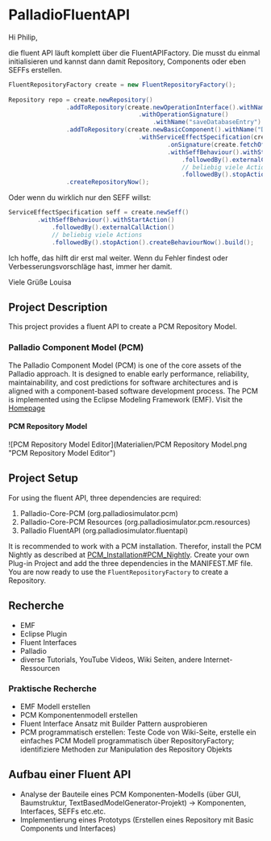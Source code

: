 # PalladioFluentAPI

Hi Philip,

die fluent API läuft komplett über die FluentAPIFactory. Die musst du einmal initialisieren und kannst dann damit Repository, Components oder eben SEFFs erstellen.
```java
FluentRepositoryFactory create = new FluentRepositoryFactory();
		
Repository repo = create.newRepository()
				.addToRepository(create.newOperationInterface().withName("IDatabase")
									.withOperationSignature()
										.withName("saveDatabaseEntry").now())
				.addToRepository(create.newBasicComponent().withName("Database")
									.withServiceEffectSpecification(create.newSeff()
											.onSignature(create.fetchOfSignature("saveDatabaseEntry"))
											.withSeffBehaviour().withStartAction()
												.followedBy().externalCallAction()
												// beliebig viele Actions
												.followedBy().stopAction().createBehaviourNow()))
				.createRepositoryNow();
```

Oder wenn du wirklich nur den SEFF willst:

```java
ServiceEffectSpecification seff = create.newSeff()
		.withSeffBehaviour().withStartAction()
			.followedBy().externalCallAction()
			// beliebig viele Actions
			.followedBy().stopAction().createBehaviourNow().build();
```

Ich hoffe, das hilft dir erst mal weiter. Wenn du Fehler findest oder Verbesserungsvorschläge hast, immer her damit.

Viele Grüße
Louisa

## Project Description
This project provides a fluent API to create a PCM Repository Model.

### Palladio Component Model (PCM)
The Palladio Component Model (PCM) is one of the core assets of the Palladio approach. It is designed to enable early performance, reliability, maintainability, and cost predictions for software architectures and is aligned with a component-based software development process. The PCM is implemented using the Eclipse Modeling Framework (EMF). Visit the [Homepage](https://www.palladio-simulator.com)

#### PCM Repository Model
![PCM Repository Model Editor](Materialien/PCM Repository Model.png "PCM Repository Model Editor")


## Project Setup

For using the fluent API, three dependencies are required:
1. Palladio-Core-PCM (org.palladiosimulator.pcm)
2. Palladio-Core-PCM Resources (org.palladiosimulator.pcm.resources)
3. Palladio FluentAPI (org.palladiosimulator.fluentapi)

It is recommended to work with a PCM installation. Therefor, install the PCM Nightly as described at [PCM_Installation#PCM_Nightly](https://sdqweb.ipd.kit.edu/wiki/PCM_Installation#PCM_Nightly).
Create your own Plug-in Project and add the three dependencies in the MANIFEST.MF file.
You are now ready to use the `FluentRepositoryFactory` to create a Repository.




## Recherche
* EMF
* Eclipse Plugin
* Fluent Interfaces
* Palladio
* diverse Tutorials, YouTube Videos, Wiki Seiten, andere Internet-Ressourcen

### Praktische Recherche
* EMF Modell erstellen
* PCM Komponentenmodell erstellen
* Fluent Interface Ansatz mit Builder Pattern ausprobieren
* PCM programmatisch erstellen: Teste Code von Wiki-Seite, erstelle ein einfaches PCM Modell programmatisch über RepositoryFactory; identifiziere Methoden zur Manipulation des Repository Objekts


## Aufbau einer Fluent API
* Analyse der Bauteile eines PCM Komponenten-Modells (über GUI, Baumstruktur, TextBasedModelGenerator-Projekt) -> Komponenten, Interfaces, SEFFs etc.etc.
* Implementierung eines Prototyps (Erstellen eines Repository mit Basic Components und Interfaces)
